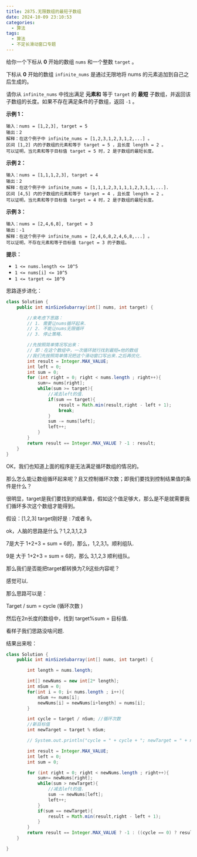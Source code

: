 ```yaml
---
title: 2875.无限数组的最短子数组
date: 2024-10-09 23:10:53
categories:
  - 算法
tags:
  - 算法
  - 不定长滑动窗口专题
---
```


给你一个下标从 **0** 开始的数组 `nums` 和一个整数 `target` 。

下标从 **0** 开始的数组 `infinite_nums` 是通过无限地将 nums 的元素追加到自己之后生成的。

请你从 `infinite_nums` 中找出满足 **元素和** 等于 `target` 的 **最短** 子数组，并返回该子数组的长度。如果不存在满足条件的子数组，返回 `-1` 。

 

**示例 1：**

```
输入：nums = [1,2,3], target = 5
输出：2
解释：在这个例子中 infinite_nums = [1,2,3,1,2,3,1,2,...] 。
区间 [1,2] 内的子数组的元素和等于 target = 5 ，且长度 length = 2 。
可以证明，当元素和等于目标值 target = 5 时，2 是子数组的最短长度。
```

**示例 2：**

```
输入：nums = [1,1,1,2,3], target = 4
输出：2
解释：在这个例子中 infinite_nums = [1,1,1,2,3,1,1,1,2,3,1,1,...].
区间 [4,5] 内的子数组的元素和等于 target = 4 ，且长度 length = 2 。
可以证明，当元素和等于目标值 target = 4 时，2 是子数组的最短长度。
```

**示例 3：**

```
输入：nums = [2,4,6,8], target = 3
输出：-1
解释：在这个例子中 infinite_nums = [2,4,6,8,2,4,6,8,...] 。
可以证明，不存在元素和等于目标值 target = 3 的子数组。
```

 

**提示：**

- `1 <= nums.length <= 10^5`
- `1 <= nums[i] <= 10^5`
- `1 <= target <= 10^9`



思路逐步进化：

```java
class Solution {
    public int minSizeSubarray(int[] nums, int target) {

        //来考虑下思路：
        // 1. 需要让nums循环起来.
        // 2. 不能让nums无限循环
        // 3. 停止策略.

        //先按照简单情况写出来：
        // 即：在这个数组中，一次循环就行找到最短=他的数组
        //我们先按照简单情况把这个滑动窗口写出来.之后再优化.
        int result = Integer.MAX_VALUE;
        int left = 0;
        int sum = 0;
        for (int right = 0; right < nums.length ; right++){
            sum+= nums[right];
            while(sum >= target){
                //减去left的值.
                if(sum == target){
                    result = Math.min(result,right - left + 1);
                    break;
                }
                sum -= nums[left];
                left++;
            }
        }
        return result == Integer.MAX_VALUE ? -1 : result;        
    }
}
```

OK，我们也知道上面的程序是无法满足循环数组的情况的。

那么怎么能让数组循环起来呢？且又控制循环次数；即我们要找到控制结果值的条件是什么？

很明显，target是我们要找到的结果值，假如这个值足够大，那么是不是就需要我们循环多次这个数组才能得到。

假设：[1,2,3] target刚好是 : 7或者 9。

ok，人脑的思路是什么？1,2,3,1,2,3

7是大于 1+2+3 = sum =  6的，那么，1,2,3,1。顺利组队.

9是 大于 1+2+3 = sum = 6的，那么 3,1,2,3 顺利组队。

那么我们是否能把target都转换为7,9这些内容呢？

感觉可以.

那么思路可以是：

Target / sum = cycle (循环次数 )

然后在2n长度的数组中，找到 target%sum = 目标值.

看样子我们思路没啥问题.



结果出来啦：

```java
class Solution {
    public int minSizeSubarray(int[] nums, int target) {

        int length = nums.length;

        int[] newNums = new int[2* length];
        int nSum = 0;
        for(int i = 0; i< nums.length ; i++){
            nSum += nums[i];
            newNums[i] = newNums[i+length] = nums[i];
        }

        int cycle = target / nSum; //循环次数
        //新目标值
        int newTarget = target % nSum;

        // System.out.println("cycle = " + cycle + "; newTarget = " + newTarget);

        int result = Integer.MAX_VALUE;
        int left = 0;
        int sum = 0;

        for (int right = 0; right < newNums.length ; right++){
            sum+= newNums[right];
            while(sum > newTarget){
                //减去left的值.
                sum -= newNums[left];
                left++;
            }
            if(sum == newTarget){
                result = Math.min(result,right - left + 1);
            }
        }
        return result == Integer.MAX_VALUE ? -1 : ((cycle == 0) ? result : (cycle * length + result));        
    }

}
```



